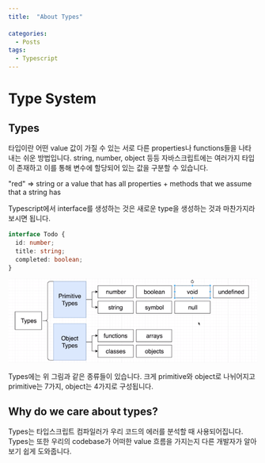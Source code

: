 ```yaml
---
title:  "About Types"

categories:
  - Posts
tags:
  - Typescript
---
```


# Type System

## Types

타입이란 어떤 value 값이 가질 수 있는 서로 다른 properties나 functions들을 나타내는 쉬운 방법입니다.  string, number, object 등등 자바스크립트에는 여러가지 타입이 존재하고 이를 통해 변수에 할당되어 있는 값을 구분할 수 있습니다.

"red" => string or a value that has all properties + methods that we assume that a string has

Typescript에서 interface를 생성하는 것은 새로운 type을 생성하는 것과 마찬가지라 보시면 됩니다.

```typescript
interface Todo {
  id: number;
  title: string;
  completed: boolean;
}
```

![Types](/assets/images/2020/02/types.png)

Types에는 위 그림과 같은 종류들이 있습니다. 크게 primitive와 object로 나뉘어지고 primitive는 7가지, object는 4가지로 구성됩니다.

## Why do we care about types?

 Types는 타입스크립트 컴파일러가 우리 코드의 에러를 분석할 때 사용되어집니다. Types는 또한 우리의 codebase가 어떠한 value 흐름을 가지는지 다른 개발자가 알아보기 쉽게 도와줍니다.